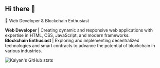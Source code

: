 ## Hi there 👋
🚀 Web Developer & Blockchain Enthusiast

**Web Developer** | Creating dynamic and responsive web applications with expertise in HTML, CSS, JavaScript, and modern frameworks.  
**Blockchain Enthusiast** | Exploring and implementing decentralized technologies and smart contracts to advance the potential of blockchain in various industries.






![Kalyan's GitHub stats](https://github-readme-stats.vercel.app/api?username=kalyan3104&show_icons=true&theme=radical)
